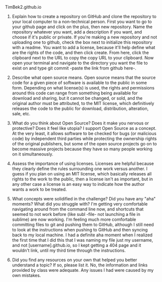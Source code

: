 TimBek2.github.io

1. Explain how to create a repository on GitHub and clone the repository to your local computer to a non-technical person.
First you want to go to your github page and click on the plus, then new repository. Name the repository whatever you want, add a description if you want, and choose if it's public or private. If you're making a new repository and not uploading one to github, check the box next to initialize this repository with a readme. You want to add a license, because it'll help define what are the rights of the code, and then click create. From here, click the clipboard next to the URL to copy the copy URL to your clipboard. Now open your terminal and navigate to the directory you want the file to exist on and type git commit -paste the link from github here-.

2. Describe what open source means.
Open source means that the source code for a given piece of software is available to the public in some form. Depending on what license(s) is used, the rights and permissions around this code can range from something being available for download and sharing, but it cannot be changed, or sold, and the original author must be attributed, to the MIT license, which definitively releases the code to the public for download, distribution, alteration, sale, etc. 

3. What do you think about Open Source? Does it make you nervous or protective? Does it feel like utopia?
I support Open Source as a concept. At the very least, it allows software to be checked for bugs (or malicious code) by independent third parties while protecting the ownership rights of the original publishers, but some of the open source projects go on to become massive projects because they have so many people working on it simultaneously.

4. Assess the importance of using licenses.
Licenses are helpful because they clearly define the rules surrounding one work versus another. I guess if you plan on using an MIT license, which basically releases all rights to the work to the public, then a license isn't as important, but in any other case a license is an easy way to indicate how the author wants a work to be treated.

5. What concepts were solidified in the challenge? Did you have any "aha" moments? What did you struggle with?
I'm getting very comfortable navigating around from the command line now, and shortcuts that seemed to not work before (like subl -file- not launching a file in sublime) are now working. I'm feeling much more comfortable committing files to git and pushing them to GitHub, although I still need to look at the instructions when pushing to GitHub and then syncing back to my local machine. I had a definite aha moment when I realized the first time that I did this that I was naming my file just my username, and not [username].github.io, so I kept getting a 404 page and it wouldn't link, until my third time through the instructions. 
6. Did you find any resources on your own that helped you better understand a topic? If so, please list it.
No, the information and links provided by class were adequate. Any issues I had were caused by my own mistakes.